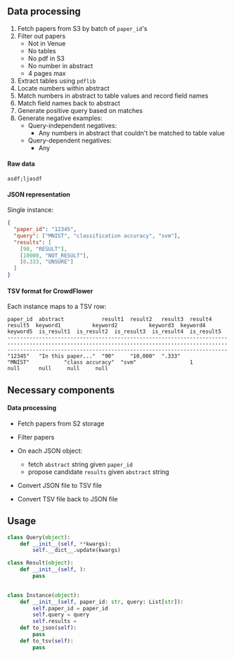 

## Data processing

1. Fetch papers from S3  by batch of `paper_id`'s
2. Filter out papers
    - Not in Venue
    - No tables
    - No pdf in S3
    - No number in abstract
    - 4 pages max
3. Extract tables using `pdflib`
4. Locate numbers within abstract
5. Match numbers in abstract to table values and record field names
5. Match field names back to abstract
6. Generate positive query based on matches
7. Generate negative examples:
    - Query-independent negatives:
        - Any numbers in abstract that couldn't be matched to table value
    - Query-dependent negatives:
        - Any 

#### Raw data

```
asdf;ljasdf
```

#### JSON representation

Single instance:
```json
{
  "paper_id": "12345",
  "query": ["MNIST", "classification accuracy", "svm"],
  "results": [
    [90, "RESULT"],
    [10000, "NOT_RESULT"],
    [0.333, "UNSURE"]
  ]
}
```

#### TSV format for CrowdFlower

<!--
Single instance maps to multiple row(s):
```tsv
paper_id    query                          result      label
---------------------------------------------------------------------
"12345"     "MNIST, class accuracy, svm"   "90"        1
"12345"     "MNIST, class accuracy, svm"   "10,000"    0
"12345"     "MNIST, class accuracy, svm"   ".333"      0
```
-->

Each instance maps to a TSV row:
```tsv
paper_id  abstract            result1  result2   result3  result4  result5  keyword1          keyword2          keyword3  keyword4  keyword5  is_result1  is_result2  is_result3  is_result4  is_result5      
------------------------------------------------------------------------------------------------------------------------------------------------------------------------------------------------------------------
"12345"   "In this paper..."  "90"     "10,000"  ".333"                     "MNIST"           "class accuracy"  "svm"                 1         null      null     null     null
```

## Necessary components

#### Data processing

- Fetch papers from S2 storage
- Filter papers

- On each JSON object:
    - fetch `abstract` string given `paper_id`
    - propose candidate `results` given `abstract` string
     
- Convert JSON file to TSV file
- Convert TSV file back to JSON file

## Usage

```python
class Query(object):
    def __init__(self, **kwargs):
        self.__dict__.update(kwargs)

class Result(object):
    def __init__(self, ):
        pass
        

class Instance(object):
    def __init__(self, paper_id: str, query: List[str]):
        self.paper_id = paper_id
        self.query = query
        self.results = 
    def to_json(self):
        pass
    def to_tsv(self):
        pass
    
```

